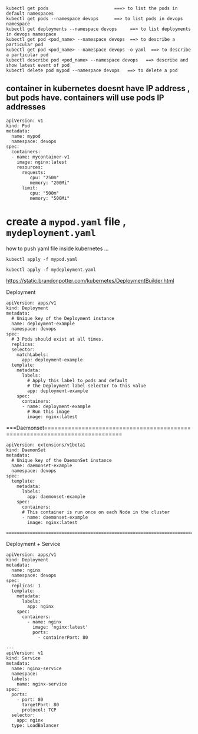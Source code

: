 ```

kubectl get pods                         ===> to list the pods in default namespaces 
kubectl get pods --namespace devops      ==> to list pods in devops namespace
kubectl get deployments --namespace devops     ==> to list deployments in devops namespace 
kubectl get pod <pod_name> --namespace devops  ==> to describe a particular pod 
kubectl get pod <pod_name> --namespace devops -o yaml  ==> to describe a particular pod 
kubectl describe pod <pod_name> --namespace devops   ==> describe and show latest event of pod
kubectl delete pod mypod --namespace devops   ==> to delete a pod 
```
## container in kubernetes doesnt have IP address , but pods have. containers will use pods IP addresses

```
apiVersion: v1
kind: Pod
metadata:
  name: mypod
  namespace: devops
spec:
  containers:
  - name: mycontainer-v1
    image: nginx:latest
    resources:
      requests:
         cpu: "250m"
         memory: "200Mi"
      limit:
         cpu: "500m"
         memory: "500Mi"
```

# create a `mypod.yaml` file , `mydeployment.yaml`

how to push yaml file inside kubernetes ... 

`kubectl apply -f mypod.yaml `

`kubectl apply -f mydeployment.yaml `



         
https://static.brandonpotter.com/kubernetes/DeploymentBuilder.html

Deployment
```
apiVersion: apps/v1
kind: Deployment
metadata:
  # Unique key of the Deployment instance
  name: deployment-example  
  namespace: devops
spec:
  # 3 Pods should exist at all times.
  replicas: 
  selector:
    matchLabels:
      app: deployment-example
  template:
    metadata:
      labels:
        # Apply this label to pods and default
        # the Deployment label selector to this value
        app: deployment-example
    spec:
      containers:
      - name: deployment-example
        # Run this image
        image: nginx:latest
```
===Daemonset=============================================================================
```
apiVersion: extensions/v1beta1
kind: DaemonSet
metadata:
  # Unique key of the DaemonSet instance
  name: daemonset-example
  namespace: devops
spec:
  template:
    metadata:
      labels:
        app: daemonset-example
    spec:
      containers:
      # This container is run once on each Node in the cluster
      - name: daemonset-example
        image: nginx:latest

================================================================================
```
Deployment + Service
```
apiVersion: apps/v1
kind: Deployment
metadata:
  name: nginx
  namespace: devops
spec:
  replicas: 1
  template:
    metadata:
      labels:
        app: nginx
    spec:
      containers:
        - name: nginx
          image: 'nginx:latest'
          ports:
            - containerPort: 80

---
apiVersion: v1
kind: Service
metadata:
  name: nginx-service
  namespace:
  labels:
    name: nginx-service
spec:
  ports:
    - port: 80
      targetPort: 80
      protocol: TCP
  selector:
    app: nginx
  type: LoadBalancer


```





  
